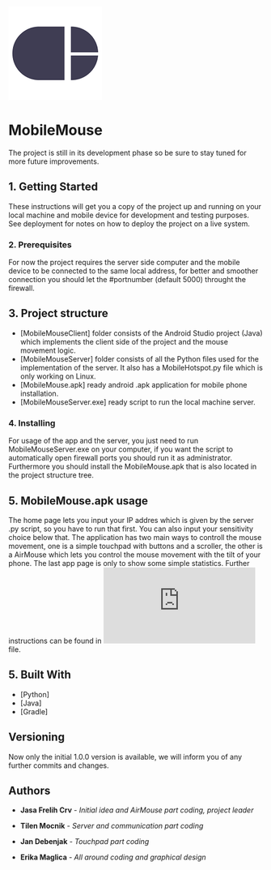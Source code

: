 ![](Logo.png)

# MobileMouse

The project is still in its development phase so be sure to stay tuned for more future improvements.

## 1. Getting Started

These instructions will get you a copy of the project up and running on your local machine and mobile device for development and testing purposes. See deployment for notes on how to deploy the project on a live system.

### 2. Prerequisites

For now the project requires the server side computer and the mobile device to be connected to the same local address, for better and smoother connection you should let the #portnumber (default 5000) throught the firewall.

## 3. Project structure
* [MobileMouseClient] folder consists of the Android Studio project (Java) which implements the client side of the project and the mouse movement logic. 
* [MobileMouseServer] folder consists of all the Python files used for the implementation of the server. It also has a MobileHotspot.py file which is only working on Linux.
* [MobileMouse.apk] ready android .apk application for mobile phone installation.
* [MobileMouseServer.exe] ready script to run the local machine server.

### 4. Installing

For usage of the app and the server, you just need to run MobileMouseServer.exe on your computer, if you want the script to automatically open firewall ports you should run it as administrator. Furthermore you should install the MobileMouse.apk that is also located in the project structure tree.


## 5. MobileMouse.apk usage

The home page lets you input your IP addres which is given by the server .py script, so you have to run that first. You can also input your sensitivity choice below that. The application has two main ways to controll the mouse movement, one is a simple touchpad with buttons and a scroller, the other is a AirMouse which lets you control the mouse movement with the tilt of your phone. The last app page is only to show some simple statistics. Further instructions can be found in ![INSTRUCTIONS.md](https://github.com/kolan51/MobileMouse/INSTRUCTIONS.md) file.

## 5. Built With

* [Python]
* [Java]
* [Gradle]

## Versioning

Now only the initial 1.0.0 version is available, we will inform you of any further commits and changes.

## Authors

* **Jasa Frelih Crv** - *Initial idea and AirMouse part coding, project leader* 

* **Tilen Mocnik** - *Server and communication part coding* 

* **Jan Debenjak** - *Touchpad part coding* 

* **Erika Maglica** - *All around coding and graphical design* 

